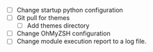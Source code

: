 - [ ] Change startup python configuration
- [ ] Git pull for themes
    - [ ] Add themes directory
- [ ] Change OhMyZSH configuration
- [ ] Change module execution report to a log file.